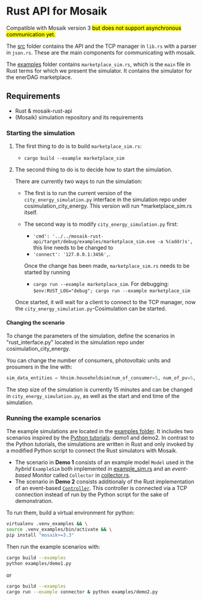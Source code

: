 # Rust API for Mosaik

Compatible with Mosaik version 3 <mark>but does not support asynchronous communication yet.</mark>

The [src](./src/) folder contains the API and the TCP manager in `lib.rs` with a parser in `json.rs`. These are the main components for communicating with mosaik.

The [examples](./examples/) folder contains `marketplace_sim.rs`, which is the `main` file in Rust terms for which we present the simulator. It contains the simulator for the enerDAG marketplace.

## Requirements

- Rust & mosaik-rust-api
- (Mosaik) simulation repository and its requirements

### Starting the simulation

1. The first thing to do is to build `marketplace_sim.rs`:

    - `cargo build --example marketplace_sim`

2. The second thing to do is to decide how to start the simulation.

    There are currently two ways to run the simulation:
    - The first is to run the current version of the `city_energy_simulation.py` interface in the simulation repo under cosimulation_city_energy.
This version will run *marketplace_sim.rs itself.

    - The second way is to modify `city_energy_simulation.py` first:
        - `'cmd': '../../mosaik-rust-api/target/debug/examples/marketplace_sim.exe -a %(addr)s',` this line needs to be changed to
        - ` 'connect': '127.0.0.1:3456', `.

        Once the change has been made, `marketplace_sim.rs` needs to be started by running
        - `cargo run --example marketplace_sim`.
            For debugging: `$env:RUST_LOG="debug"; cargo run --example marketplace_sim`

    Once started, it will wait for a client to connect to the TCP manager, now the `city_energy_simulation.py`-Cosimulation can be started.

#### Changing the scenario

To change the parameters of the simulation, define the scenarios in "rust_interface.py" located in the simulation repo under cosimulation_city_energy.

You can change the number of consumers, photovoltaic units and prosumers in the line with:

```Python
sim_data_entities = hhsim.householdsim(num_of_consumer=5, num_of_pv=5, num_of_prosumer=5, data_base_path=DATABASE_PATH, start_time=START).children
```

The step size of the simulation is currently 15 minutes and can be changed in `city_energy_simulation.py`, as well as the start and end time of the simulation.

### Running the example scenarios

The example simulations are located in the [examples folder](./examples/).
It includes two scenarios inspired by the [Python tutorials](https://mosaik.readthedocs.io/en/3.3.3/tutorials/index.html): demo1 and demo2.
In contrast to the Python tutorials, the simulations are written in Rust and only invoked by a modified Python script to connect the Rust simulators with Mosaik.
- The scenario in **Demo 1** consists of an example model `Model` used in the *hybrid* `ExampleSim` both implemented in [example_sim.rs](./examples/example_sim.rs) and an *event-based* Monitor called `Collector` in [collector.rs](./examples/collector.rs).
- The scenario in **Demo 2** consists additionaly of the Rust implementation of an event-based [`Controller`](./examples/controller.rs). This controller is connected via a TCP connection instead of run by the Python script for the sake of demonstration.

To run them, build a virtual environment for python:

```bash
virtualenv .venv_examples && \
source .venv_examples/bin/activate && \
pip install "mosaik>=3.3"
```

Then run the example scenarios with:

```bash
cargo build --examples
python examples/demo1.py
```
or
```bash
cargo build --examples
cargo run --example connector & python examples/demo2.py
```
